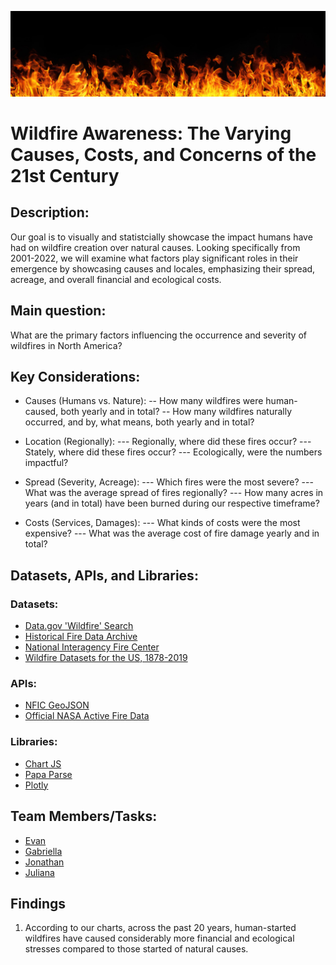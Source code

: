 ![Header](Images/Banner.jpeg)

# Wildfire Awareness: The Varying Causes, Costs, and Concerns of the 21st Century

## Description:

Our goal is to visually and statistcially showcase the impact humans have had on wildfire creation over natural causes. Looking specifically from 2001-2022, we will examine what factors play significant roles in their emergence by showcasing causes and locales, emphasizing their spread, acreage, and overall financial and ecological costs.

## Main question:

What are the primary factors influencing the occurrence and severity of  wildfires in North America?

## Key Considerations:
	
- Causes (Humans vs. Nature):
-- How many wildfires were human-caused, both yearly and in total?
-- How many wildfires naturally occurred, and by, what means, both yearly and in total?
  
- Location (Regionally):
--- Regionally, where did these fires occur?
--- Stately, where did these fires occur?
--- Ecologically, were the numbers impactful?
  
- Spread (Severity, Acreage):
--- Which fires were the most severe?
--- What was the average spread of fires regionally?
--- How many acres in years (and in total) have been burned during our respective timeframe?
  
- Costs (Services, Damages):
--- What kinds of costs were the most expensive?
--- What was the average cost of fire damage yearly and in total?

## Datasets, APIs, and Libraries:

### Datasets:

- [Data.gov 'Wildfire' Search](https://catalog.data.gov/dataset?tags=wildfire)
- [Historical Fire Data Archive](https://firms.modaps.eosdis.nasa.gov/usfs/download/)
- [National Interagency Fire Center](https://www.nifc.gov/fire-information/statistics/wildfires)
- [Wildfire Datasets for the US, 1878-2019](https://www.sciencebase.gov/catalog/item/5ee13de982ce3bd58d7be7e7)

### APIs:

- [NFIC GeoJSON](https://services3.arcgis.com/T4QMspbfLg3qTGWY/arcgis/rest/services/WFIGS_Incident_Locations_Current/FeatureServer/0/query?outFields=*&where=1%3D1&f=geojson)
- [Official NASA Active Fire Data](https://firms.modaps.eosdis.nasa.gov/usfs/api/area/)

### Libraries:

- [Chart JS](https://www.chartjs.org/)
- [Papa Parse](https://www.papaparse.com/)
- [Plotly](https://plotly.com/javascript/)

## Team Members/Tasks:

- [Evan](https://github.com/Emichi25)
- [Gabriella](https://github.com/Gabriellaade)
- [Jonathan](https://github.com/jccrock311)
- [Juliana](https://github.com/julianac12)

## Findings

1. According to our charts, across the past 20 years, human-started wildfires have caused considerably more financial and ecological stresses compared to those started of natural causes.


